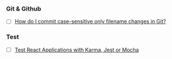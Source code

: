 ### Git & Github
  - [ ] [How do I commit case-sensitive only filename changes in Git?](https://stackoverflow.com/questions/17683458/how-do-i-commit-case-sensitive-only-filename-changes-in-git)

### Test
 - [ ] [Test React Applications with Karma, Jest or Mocha](http://instea.sk/2016/08/testing-react-applications-with-karma-jest-or-mocha/)
